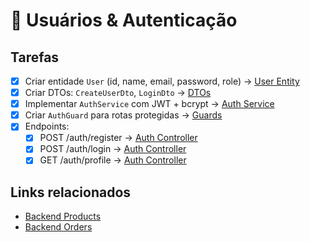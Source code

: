 # 👤 Usuários & Autenticação

## Tarefas

- [x] Criar entidade `User` (id, name, email, password, role) → [User Entity](/backend/src/user/entities/user.entity.ts)
- [x] Criar DTOs: `CreateUserDto`, `LoginDto` → [DTOs](/backend/src/user/dto)
- [x] Implementar `AuthService` com JWT + bcrypt → [Auth Service](/backend/src/auth/auth.service.ts)
- [x] Criar `AuthGuard` para rotas protegidas → [Guards](/backend/src/auth/guards)
- [x] Endpoints:
  - [x] POST /auth/register → [Auth Controller](/backend/src/auth/auth.controller.ts)
  - [x] POST /auth/login → [Auth Controller](/backend/src/auth/auth.controller.ts)
  - [x] GET /auth/profile → [Auth Controller](/backend/src/auth/auth.controller.ts)

## Links relacionados

- [Backend Products](02-Backend-Products.md)
- [Backend Orders](03-Backend-Orders.md)
